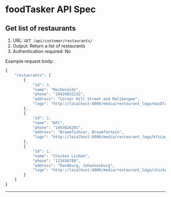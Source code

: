 # foodTasker API Spec

## Get list of restaurants

1. URL: `GET /api/customer/restaurants/`
2. Output: Return a list of restaurants
3. Authentication required: No

Example request body:

```javascript
{
    "restaurants": [
        {
            "id": 3,
            "name": "MacDonalds",
            "phone": "19429832232",
            "address": "Corner Hill Street and Malibongwe",
            "logo": "http://localhost:8000/media/restaurant_logo/macDlogo.png"
        },
        {
            "id": 2,
            "name": "KFC",
            "phone": "1493626291",
            "address": "Braamfishcer, Braamfontein",
            "logo": "http://localhost:8000/media/restaurant_logo/kfcLogo.png"
        },
        {
            "id": 1,
            "name": "Chicken Licken",
            "phone": "123456789",
            "address": "Randburg, Johannesburg",
            "logo": "http://localhost:8000/media/restaurant_logo/chickenLickenLogo_3je6faL.jpeg"
        }
    ]
}
```

<hr>
